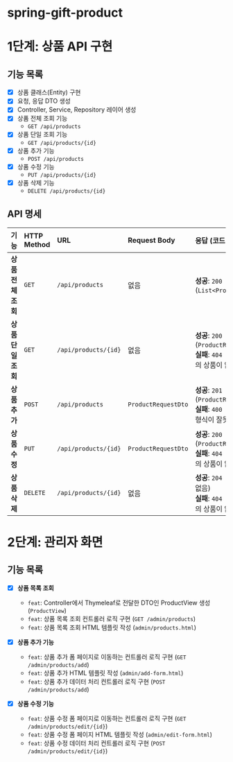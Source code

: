 # spring-gift-product

# 1단계: 상품 API 구현

## 기능 목록

- [x] 상품 클래스(Entity) 구현
- [x] 요청, 응답 DTO 생성
- [x] Controller, Service, Repository 레이어 생성
- [x] 상품 전체 조회 기능
    - `GET /api/products`
- [x] 상품 단일 조회 기능
    - `GET /api/products/{id}`
- [x] 상품 추가 기능
    - `POST /api/products`
- [x] 상품 수정 기능
    - `PUT /api/products/{id}`
- [x] 상품 삭제 기능
    - `DELETE /api/products/{id}`

## API 명세
| 기능 | HTTP Method | URL | Request Body | 응답 (코드 및 Body) |
| :--- | :--- | :--- | :--- | :--- |
| **상품 전체 조회** | `GET` | `/api/products` | 없음 | **성공**: `200 OK` (`List<ProductResponseDto>`) |
| **상품 단일 조회** | `GET` | `/api/products/{id}` | 없음 | **성공**: `200 OK` (`ProductResponseDto`) <br> **실패**: `404 Not Found` (해당 id의 상품이 없을 때) |
| **상품 추가** | `POST` | `/api/products` | `ProductRequestDto` | **성공**: `201 Created` (`ProductResponseDto`) <br> **실패**: `400 Bad Request` (요청 형식이 잘못됐을 때) |
| **상품 수정** | `PUT` | `/api/products/{id}` | `ProductRequestDto` | **성공**: `200 OK` (`ProductResponseDto`) <br> **실패**: `404 Not Found` (해당 id의 상품이 없을 때) |
| **상품 삭제** | `DELETE`| `/api/products/{id}` | 없음 | **성공**: `204 No Content` (Body 없음) <br> **실패**: `404 Not Found` (해당 id의 상품이 없을 때) |

# 2단계: 관리자 화면

## 기능 목록

- [x] **상품 목록 조회**
  - `feat`: Controller에서 Thymeleaf로 전달한 DTO인 ProductView 생성 (`ProductView`)
  - `feat`: 상품 목록 조회 컨트롤러 로직 구현 (`GET /admin/products`)
  - `feat`: 상품 목록 조회 HTML 템플릿 작성 (`admin/products.html`)
  
- [x] **상품 추가 기능**
  - `feat`: 상품 추가 폼 페이지로 이동하는 컨트롤러 로직 구현 (`GET /admin/products/add`)
  - `feat`: 상품 추가 HTML 템플릿 작성 (`admin/add-form.html`)
  - `feat`: 상품 추가 데이터 처리 컨트롤러 로직 구현 (`POST /admin/products/add`)

- [x] **상품 수정 기능**
  - `feat`: 상품 수정 폼 페이지로 이동하는 컨트롤러 로직 구현 (`GET /admin/products/edit/{id}`)
  - `feat`: 상품 수정 폼 페이지 HTML 템플릿 작성 (`admin/edit-form.html`)
  - `feat`: 상품 수정 데이터 처리 컨트롤러 로직 구현 (`POST /admin/products/edit/{id}`)